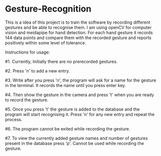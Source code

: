 # Gesture-Recognition
This is a idea of this project is to train the software by recording different gestures and be able to recognise them.
I am using openCV for computer vision and meidapipe for hand detection.
For each hand gesture it records 144 data points and compare them with the recorded gesture and reports positively within some level of tolerance.

Instructions for usage:

#1. Currently, Initially there are no prerecorded gestures.

#2. Press 'n' to add a new entry.

#3. Write after you press 'n', the program will ask for a name for the gesture in the terminal. It records the name until you press enter key.

#4. Then show the gesture in the camera and press 't' when you are ready to record the gesture.

#5. Once you press 't' the gesture is added to the database and the program will start recognising it. Press 'n' for any new entry and repeat the process.

#6. The program cannot be exited while recording the gesture.

#7. To view the currently added gesture names and number of gestures present in the database press 'p'. Cannot be used while recording the gesture.

